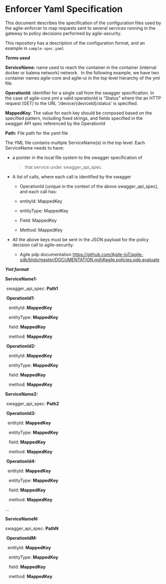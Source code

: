 # Enforcer Yaml Specification

This document describes the specification of the configuration files used by the agile-enforcer to map requests sent to several services running in the gateway to policy decisions performed by agile-security.

This repository has a description of the configuration format, and an example in ``sample-spec.yaml``


***Terms used***

**ServiceName:** name used to reach the container in the container
(internal docker or balena network) network.  In the following example,
we have two container names agile-core and agile-ui in the top level
hierarchy of the yml file.

**OperationId**: identifier for a single call from the swagger
specification. In the case of agile-core.yml a valid operationId is
“Status” where the an HTTP request (GET) to the URL
'/device/{deviceId}/status' is specified.

**MappedKey**: The value for each key should be composed based on the
specified pattern, including fixed strings, and fields specified in the
swagger API spec referenced by the OperationId

**Path:** File path for the yaml file

The YML file contains multiple ServiceName(s) in the top level. Each
ServiceName needs to have:

-   a pointer in the local file system to the swagger specification of
    > that service under swagger\_api\_spec.

-   A list of calls, where each call is identified by the swagger
    * OperationId (unique in the context of the above
     swagger\_api\_spec), and each call has:

    *   entityId: MappedKey

    *   entityType: MappedKey

    *   Field: MappedKey

    *   Method: MappedKey

-   All the above keys must be sent in the JSON payload for the policy decision call to agile-security:
    *  Agile pdp documentation https://github.com/Agile-IoT/agile-sdk/blob/master/DOCUMENTATION.md\#agile.policies.pdp.evaluate

***Yml format***

**ServiceName1:**

 swagger\_api\_spec: **Path1**

 **OperationId1:**

   entityId: **MappedKey**

   entityType: **MappedKey**

   field: **MappedKey**

   method: **MappedKey**

 **OperationId2:**

   entityId: **MappedKey**

   entityType: **MappedKey**

   field: **MappedKey**

   method: **MappedKey**

**ServiceName2:**

 swagger\_api\_spec: **Path2**

 **OperationId3:**

  entityId: **MappedKey**

   entityType: **MappedKey**

   field: **MappedKey**

   method: **MappedKey**

 **OperationId4:**

  entityId: **MappedKey**

   entityType: **MappedKey**

   field: **MappedKey**

   method: **MappedKey**

…

**ServiceNameN:**

swagger\_api\_spec: **PathN**

 **OperationIdM:**

  entityId: **MappedKey**

   entityType: **MappedKey**

   field: **MappedKey**

   method: **MappedKey**

